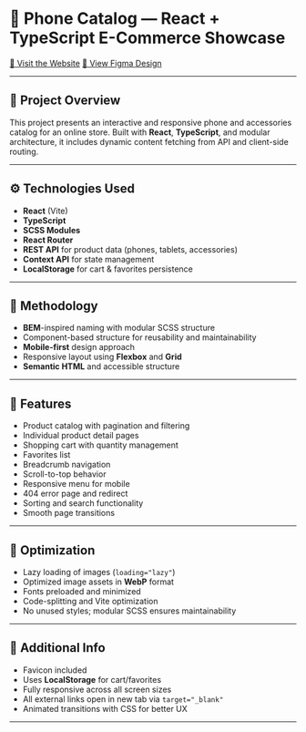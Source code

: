 # 📱 Phone Catalog — React + TypeScript E-Commerce Showcase

[🔗 Visit the Website](https://myuriy81.github.io/portfolio_react_phone-catalog/)
[🎨 View Figma Design](https://www.figma.com/design/BUusqCIMAWALqfBahnyIiH/Phone-catalog--V2--Original-Dark?node-id=0-1&p=f)

---

## 🧩 **Project Overview**

This project presents an interactive and responsive phone and accessories catalog for an online store. Built with **React**, **TypeScript**, and modular architecture, it includes dynamic content fetching from API and client-side routing.

---

## ⚙️ **Technologies Used**

- **React** (Vite)
- **TypeScript**
- **SCSS Modules**
- **React Router**
- **REST API** for product data (phones, tablets, accessories)
- **Context API** for state management
- **LocalStorage** for cart & favorites persistence

---

## 📐 **Methodology**

- **BEM**-inspired naming with modular SCSS structure
- Component-based structure for reusability and maintainability
- **Mobile-first** design approach
- Responsive layout using **Flexbox** and **Grid**
- **Semantic HTML** and accessible structure

---

## 🚀 **Features**

- Product catalog with pagination and filtering
- Individual product detail pages
- Shopping cart with quantity management
- Favorites list
- Breadcrumb navigation
- Scroll-to-top behavior
- Responsive menu for mobile
- 404 error page and redirect
- Sorting and search functionality
- Smooth page transitions

---

## 🧪 **Optimization**

- Lazy loading of images (`loading="lazy"`)
- Optimized image assets in **WebP** format
- Fonts preloaded and minimized
- Code-splitting and Vite optimization
- No unused styles; modular SCSS ensures maintainability

---

## 📎 **Additional Info**

- Favicon included
- Uses **LocalStorage** for cart/favorites
- Fully responsive across all screen sizes
- All external links open in new tab via `target="_blank"`
- Animated transitions with CSS for better UX

---
